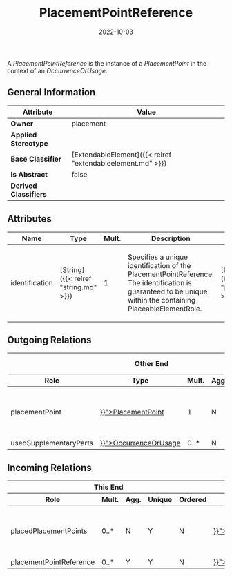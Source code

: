 ﻿---
title: PlacementPointReference
toc: false
type: specs
date: "2022-10-03"
draft: false
specification: VEC
version: 2.0.1
documentType: "Recommendation"
elementType: Class
classes:
  - PlacementPointReference
menu_name: vec-2.0.1
---
<p> A <i>PlacementPointReference</i> is the instance of a <i>PlacementPoint</i> in the context of an <i>OccurrenceOrUsage</i>.      </p>

## General Information

| Attribute               | Value |
|-------------------------|-------|
| **Owner**               | placement |
| **Applied Stereotype**  |   |
| **Base Classifier**     | [ExtendableElement]({{< relref "extendableelement.md" >}})<br/>  |
| **Is Abstract**         | false |
| **Derived Classifiers** |   |

## Attributes
|  Name  |  Type  |  Mult.  |  Description  |  Owning Classifier  |
|--------|--------|---------|---------------|--------------|
|identification| [String]({{< relref "string.md" >}}) | 1 | <p> Specifies a unique identification of the PlacementPointReference. The identification is guaranteed to be unique within the containing PlaceableElementRole.      </p> | [PlacementPointReference]({{< relref "placementpointreference.md" >}}) |

## Outgoing Relations
<table>
    <thead>
        <tr>
           <th colspan="6">Other End</th>
           <th colspan="1">This End</th>
           <th colspan="1">General</th>
        </tr>
        <tr>
           <th>Role</th>
           <th>Type</th>
           <th>Mult.</th>
           <th>Agg.</th>
           <th>Unique</th>
           <th>Ordered</th>
           <th>Mult.</th>
           <th>Description</th>
        </tr>
    <thead>
    <tbody>
    <tr>
        <td>placementPoint</td>
        <td><a href="{{< relref "placementpoint.md" >}}">PlacementPoint</a></td>
        <td>1</td>
        <td>N</td>
        <td>Y</td>
        <td>N</td>
        <td>0..*</td>
        <td><p> References the <i>PlacementPoint</i> that is instanced by this <i>PlacementPointReference.</i>      </p></td>
    </tr>
    <tr>
        <td>usedSupplementaryParts</td>
        <td><a href="{{< relref "occurrenceorusage.md" >}}">OccurrenceOrUsage</a></td>
        <td>0..*</td>
        <td>N</td>
        <td>Y</td>
        <td>N</td>
        <td>0..*</td>
        <td></td>
    </tr>
    </tbody>
</table>

##  Incoming Relations
<table>
    <thead>
        <tr>
           <th colspan="5">This End</th>
           <th colspan="2">Other End</th>
           <th colspan="1">General</th>
        </tr>
        <tr>
           <th>Role</th>
           <th>Mult.</th>
           <th>Agg.</th>
           <th>Unique</th>
           <th>Ordered</th>
           <th>Type</th>
           <th>Mult.</th>
           <th>Description</th>
        </tr>
    <thead>
    <tbody>
    <tr>
        <td>placedPlacementPoints</td>
        <td>0..*</td>
        <td>N</td>
        <td>Y</td>
        <td>N</td>
        <td><a href="{{< relref "location.md" >}}">Location</a></td>
        <td>0..*</td>
        <td><p> References the <i>PlacementPointReference </i>that is placed by this location.      </p></td>
    </tr>
    <tr>
        <td>placementPointReference</td>
        <td>0..*</td>
        <td>Y</td>
        <td>Y</td>
        <td>N</td>
        <td><a href="{{< relref "placeableelementrole.md" >}}">PlaceableElementRole</a></td>
        <td>1</td>
        <td></td>
    </tr>
    </tbody>
</table>



